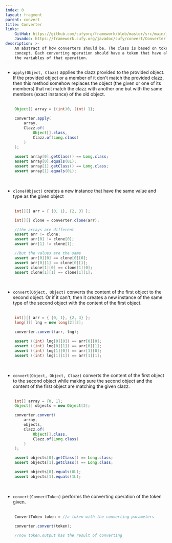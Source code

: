 ```yaml
---
index: 0
layout: fragment
parent: convert
title: Converter
links:
    GitHub: https://github.com/cufyorg/framework/blob/master/src/main/java/cufy/convert/Converter.java
    Javadoc: https://framework.cufy.org/javadoc/cufy/convert/Converter.html
description: >-
    Am abstract of how converters should be. The class is based on tokens
    concept. Each converting operation should have a token that have all
    the variables of that operation. 
---
```


- `apply(Object, Clazz)` applies the clazz provided to the provided
object. If the provided object or a member of it don't match the provided
clazz, then this method somehow replaces the object (the given or one of its members)
that not match the clazz with another one but with the same members (exact instance)
of the old object.
<br><br>
```java 
    Object[] array = {(int)0, (int) 1};

    converter.apply(
        array, 
        Clazz.of(
            Object[].class,
            Clazz.of(Long.class)
        )
    );
    
    assert array[0].getClass() == Long.class;
    assert array[0].equals(0L);
    assert array[1].getClass() == Long.class;
    assert array[1].equals(0L);
```
<br>

- `clone(Object)` creates a new instance that have the same value and type as the given object
<br><br>
```java 
    int[][] arr = { {0, 1}, {2, 3} };

    int[][] clone = converter.clone(arr);

    //the arrays are different
    assert arr != clone;
    assert arr[0] != clone[0];
    assert arr[1] != clone[1];

    //but the values are the same
    assert arr[0][0] == clone[0][0];
    assert arr[0][1] == clone[0][1];
    assert clone[1][0] == clone[1][0];
    assert clone[1][1] == clone[1][1];
```
<br>

- `convert(Object, Object)` converts the content of the first object to the second object.
Or if it can't, then it creates a new instance of the same type of the second object with
the content of the first object.
<br><br>
```java 
    int[][] arr = { {0, 1}, {2, 3} };
    long[][] lng = new long[2][2];

    converter.convert(arr, lng);

    assert ((int) lng[0][0]) == arr[0][0];
    assert ((int) lng[0][1]) == arr[0][1];
    assert ((int) lng[1][0]) == arr[1][0];
    assert ((int) lng[1][1]) == arr[1][1];
```
<br>

- `convert(Object, Object, Clazz)` converts the content of the first object to the second object while
making sure the second object and the content of the first object are matching the given clazz.
<br><br>
```java 
    int[] array = {0, 1};
    Object[] objects = new Object[2];

    converter.convert(
        array, 
        objects,
        Clazz.of(
            Object[].class,
            Clazz.of(Long.class)
        )
    );

    assert objects[0].getClass() == Long.class;
    assert objects[1].getClass() == Long.class;

    assert objects[0].equals(0L);
    assert objects[1].equals(1L);
```
<br>

- `convert(CovnertToken)` performs the converting operation of the token given.
<br><br>
```java 
    ConvertToken token = //a token with the converting parameters

    converter.convert(token);

    //now token.output has the result of converting
```